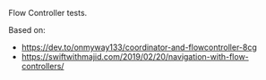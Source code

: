 Flow Controller tests.

Based on:
- https://dev.to/onmyway133/coordinator-and-flowcontroller-8cg
- https://swiftwithmajid.com/2019/02/20/navigation-with-flow-controllers/
